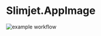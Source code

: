 # Slimjet.AppImage

![example workflow](https://github.com/nx-appbuild-hub/Slimjet.AppImage//actions/workflows/makefile.yml/badge.svg)
